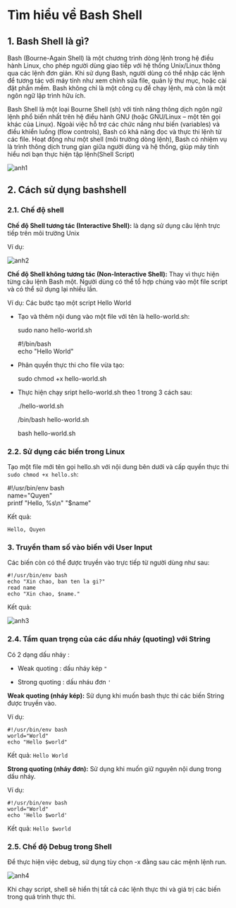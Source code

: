 # Tìm hiểu về Bash Shell

## 1. Bash Shell là gì?

Bash (Bourne-Again Shell) là một chương trình dòng lệnh trong hệ điều hành Linux, cho phép người dùng giao tiếp với hệ thống Unix/Linux thông qua các lệnh đơn giản. Khi sử dụng Bash, người dùng có thể nhập các lệnh để tương tác với máy tính như xem chỉnh sửa file, quản lý thư mục, hoặc cài đặt phần mềm. Bash không chỉ là một công cụ để chạy lệnh, mà còn là một ngôn ngữ lập trình hữu ích.

Bash Shell là một loại Bourne Shell (sh) với tính năng thông dịch ngôn ngữ lệnh phổ biến nhất trên hệ điều hành GNU (hoặc GNU/Linux – một tên gọi khác của Linux). Ngoài việc hỗ trợ các chức năng như biến (variables) và điều khiển luồng (flow controls), Bash có khả năng đọc và thực thi lệnh từ các file. Hoạt động như một shell (môi trường dòng lệnh), Bash có nhiệm vụ là trình thông dịch trung gian giữa người dùng và hệ thống, giúp máy tính hiểu nơi bạn thực hiện tập lệnh(Shell Script)

![anh1](/QuyenNV/BashShell/images/anh1.png)

## 2. Cách sử dụng bashshell

### 2.1. Chế độ shell

**Chế độ Shell tương tác (Interactive Shell):** là dạng sử dụng câu lệnh trực tiếp trên môi trường Unix 

Ví dụ:

![anh2](/QuyenNV/BashShell/images/anh2.png)

**Chế độ Shell không tương tác (Non-Interactive Shell):** Thay vì thực hiện từng câu lệnh Bash một. Người dùng có thể tổ hợp chúng vào một file script và có thể sử dụng lại nhiều lần.

Ví dụ: Các bước tạo một script Hello World

- Tạo và thêm nội dung vào một file với tên là hello-world.sh:

    sudo nano hello-world.sh

    #!/bin/bash  
    echo "Hello World"

- Phân quyền thực thi cho file vừa tạo:

    sudo chmod +x hello-world.sh

- Thực hiện chạy sript hello-world.sh theo 1 trong 3 cách sau: 

    ./hello-world.sh 

    /bin/bash hello-world.sh

    bash hello-world.sh 

### 2.2. Sử dụng các biến trong Linux

Tạo một file mới tên gọi hello.sh với nội dung bên dưới và cấp quyền thực thi `sudo chmod +x hello.sh`:

#!/usr/bin/env bash  
name="Quyen"  
printf "Hello, %s\n" "$name"  

Kết quả:

    Hello, Quyen

### 3. Truyền tham số vào biến với User Input

Các biến còn có thể được truyền vào trực tiếp từ người dùng như sau:

    #!/usr/bin/env bash  
    echo "Xin chao, ban ten la gi?"  
    read name  
    echo "Xin chao, $name."  

Kết quả:

![anh3](/QuyenNV/BashShell/images/anh3.png)

### 2.4. Tầm quan trọng của các dấu nháy (quoting) với String

Có 2 dạng dấu nháy :

- Weak quoting : dấu nháy kép `"`

- Strong quoting : dấu nháu đơn `'`

**Weak quoting (nháy kép):** Sử dụng khi muốn bash thực thi các biến String được truyền vào.

Ví dụ:

    #!/usr/bin/env bash  
    world="World"  
    echo "Hello $world"  

Kết quả: `Hello World`

**Strong quoting (nháy đơn):** Sử dụng khi muốn giữ nguyên nội dung trong dấu nháy.

Ví dụ: 

    #!/usr/bin/env bash  
    world="World"  
    echo 'Hello $world'  

Kết quả: `Hello $world`

### 2.5. Chế độ Debug trong Shell

Để thực hiện việc debug, sử dụng tùy chọn -x đằng sau các mệnh lệnh run.

![anh4](/QuyenNV/BashShell/images/anh4.png)

Khi chạy script, shell sẽ hiển thị tất cả các lệnh thực thi và giá trị các biến trong quá trình thực thi.

